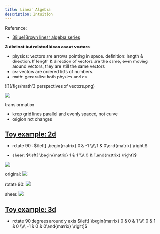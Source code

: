 ```yaml
---
title: Linear Algebra
description: Intuition
---
```


Reference:

* [3Blue1Brown linear algebra series](https://www.youtube.com/watch?v=kjBOesZCoqc&t=0s&index=1&list=PLZHQObOWTQDPD3MizzM2xVFitgF8hE_ab)


**3 distinct but related ideas about vectors**

* physics: vectors are arrows pointing in space. definition: length & direction. If length & direction of vectors are the same, even moving around vectors, they are still the same vectors
* cs: vectors are ordered lists of numbers.
* math: generalize both physics and cs


![](/figs/math/3 perspectives of vectors.png)

![](figs/math/vectors-physics.png)


transformation

* keep grid lines parallel and evenly spaced, not curve
* origion not changes


## [Toy example: 2d](https://www.youtube.com/watch?v=XkY2DOUCWMU&index=5&list=PLZHQObOWTQDPD3MizzM2xVFitgF8hE_ab)

* rotate 90 : $\left[ \begin{matrix} 0 & -1 \\\\ 1 & 0\end{matrix} \right]$

* sheer: $\left[ \begin{matrix} 1 & 1 \\\\ 0 & 1\end{matrix} \right]$

![](/figs/math/matrix-composition.png)

original: ![](/figs/math/transformation-original.png)

rotate 90: ![](/figs/math/transformation-rotate-90.png)

sheer: ![](/figs/math/transformation-sheer.png)


## [Toy example: 3d](https://www.youtube.com/watch?v=rHLEWRxRGiM&t=127s)

* rotate 90 degrees around y axis
$\left[ \begin{matrix} 0 & 0 & 1 \\\\ 0 & 1 & 0 \\\\ -1 & 0 & 0\end{matrix} \right]$
